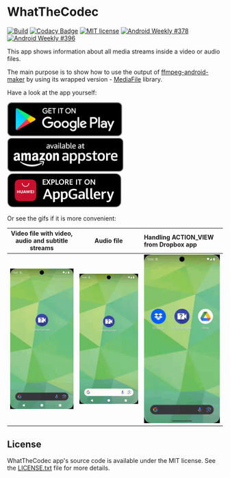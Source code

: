 # WhatTheCodec

[![Build](https://github.com/Javernaut/WhatTheCodec/actions/workflows/Build.yml/badge.svg?branch=main)](https://github.com/Javernaut/WhatTheCodec/actions/workflows/Build.yml)
[![Codacy Badge](https://app.codacy.com/project/badge/Grade/db175d84403d4a76a77f09036f3ef913)](https://app.codacy.com/gh/Javernaut/WhatTheCodec/dashboard)
[![MIT license](http://img.shields.io/badge/license-MIT-blue.svg)](https://github.com/Javernaut/WhatTheCodec/blob/main/LICENSE.txt)
[![Android Weekly #378](https://androidweekly.net/issues/issue-378/badge)](https://androidweekly.net/issues/issue-378)
[![Android Weekly #396](https://androidweekly.net/issues/issue-396/badge)](https://androidweekly.net/issues/issue-396)

This app shows information about all media streams inside a video or audio files.

The main purpose is to show how to use the output of [ffmpeg-android-maker](https://github.com/Javernaut/ffmpeg-android-maker) by using its wrapped version - [MediaFile](https://github.com/Javernaut/MediaFile) library.

Have a look at the app yourself:

[<img src="images/badges/google.png" alt="Get it on Google Play" height="80">](https://play.google.com/store/apps/details?id=com.javernaut.whatthecodec)&nbsp;
[<img src="images/badges/amazon.png" alt="Available at Amazon Appstore" height="80">](http://www.amazon.com/gp/mas/dl/android?p=com.javernaut.whatthecodec.amzn)&nbsp;
[<img src="images/badges/huawei.png" alt="Explore it on AppGallery" height="80">](https://appgallery.cloud.huawei.com/marketshare/app/C102794269)

Or see the gifs if it is more convenient:

| Video file with video, audio and subtitle streams |              Audio file              | Handling ACTION_VIEW from Dropbox app  |
|:-------------------------------------------------:|:------------------------------------:|:---------------------------------------|
|       <img src="images/screens/video.gif">        | <img src="images/screens/audio.gif"> | <img src="images/screens/dropbox.gif"> |

## License

WhatTheCodec app's source code is available under the MIT license. See the [LICENSE.txt](https://github.com/Javernaut/WhatTheCodec/blob/main/LICENSE.txt) file for more details.
